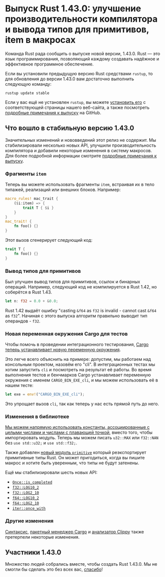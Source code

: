 # Выпуск Rust 1.43.0: улучшение производительности компилятора и вывода типов для примитивов, item в макросах

Команда Rust рада сообщить о выпуске новой версии, 1.43.0. Rust — это язык программирования, позволяющий каждому создавать надёжное и эффективное программное обеспечение.

Если вы установили предыдущую версию Rust средствами `rustup`, то для обновления до версии 1.43.0 вам достаточно выполнить следующую команду:

```console
rustup update stable
```

Если у вас ещё не установлен `rustup`, вы можете [установить его] с соответствующей страницы нашего веб-сайта, а также посмотреть [подробные примечания к выпуску] на GitHub.

## Что вошло в стабильную версию 1.43.0

Значительных изменений и нововведений этот релиз не содержит. Мы стабилизировали несколько новых API, улучшили производительность компилятора и добавили некоторые изменения в систему макросов. Для более подробной информации смотрите [подробные примечания к выпуску](https://github.com/rust-lang/rust/blob/master/RELEASES.md#version-1430-2020-04-23).

### Фрагменты `item`

Теперь вы можете использовать фрагменты `item`, встраивая их в тело типажей, реализаций или внешних блоков. Например:

```rust
macro_rules! mac_trait {
    ($i:item) => {
        trait T { $i }
    }
}
mac_trait! {
    fn foo() {}
}
```

Этот вызов сгенерирует следующий код:

```rust
trait T {
    fn foo() {}
}
```

### Вывод типов для примитивов

Был улучшен вывод типов для примитивов, ссылок и бинарных операций. Например, следующий код не компилируется в Rust 1.42, но соберётся в Rust 1.43.

```rust
let n: f32 = 0.0 + &0.0;
```

Rust 1.42 выдаёт ошибку "casting `&f64` as `f32` is invalid - cannot cast `&f64` as `f32`". Начиная с этого выпуска алгоритм правильно выводит тип операндов - `f32`.

### Новая переменная окружения Cargo для тестов

Чтобы помочь в проведении интеграционного тестирования, [Cargo теперь устанавливает новую переменную окружения](https://github.com/rust-lang/cargo/pull/7697).

Это легче всего объяснить на примере: допустим, мы работаем над консольным проектом, назовём его "cli". В интеграционных тестах мы хотим запустить `cli` и посмотреть на результат её работы. Во время выполнения тестов и бенчмарков Cargo устанавливает переменную окружения с именем `CARGO_BIN_EXE_cli`, и мы можем использовать её в нашем тесте:

```rust
let exe = env!("CARGO_BIN_EXE_cli");
```

Это упрощает вызов `cli`, так как теперь у нас есть прямой путь до него.

### Изменения в библиотеке

[Мы можем напрямую использовать константы, ассоциированные с целыми числами и числами с плавающей точкой], вместо того, чтобы импортировать модуль. Теперь мы можем писать `u32::MAX` или `f32::NAN` без `use std::u32;` и `use std::f32;`.

Также добавлен [новый модуль `primitive`](https://github.com/rust-lang/rust/pull/67637/) который реэкспортирует примитивные типы Rust. Он может пригодиться, когда вы пишите макрос и хотите быть уверенным, что типы не будут затенены.

Ещё мы стабилизировали шесть новых API:

- [`Once::is_completed`]
- [`f32::LOG10_2`]
- [`f32::LOG2_10`]
- [`f64::LOG10_2`]
- [`f64::LOG2_10`]
- [`iter::once_with`]

### Другие изменения

[Синтаксис](https://github.com/rust-lang/rust/blob/master/RELEASES.md#version-1430-2020-04-23), [пакетный менеджер Cargo] и [анализатор Clippy] также претерпели некоторые изменения.

## Участники 1.43.0

Множество людей собрались вместе, чтобы создать Rust 1.43.0. Мы не смогли бы сделать это без всех вас, [спасибо](https://thanks.rust-lang.org/rust/1.43.0/)!


[установить его]: https://www.rust-lang.org/install.html
[подробные примечания к выпуску]: https://github.com/rust-lang/rust/blob/master/RELEASES.md#version-1430-2020-04-23
[Мы можем напрямую использовать константы, ассоциированные с целыми числами и числами с плавающей точкой]: https://github.com/rust-lang/rust/pull/68952/
[`Once::is_completed`]: https://doc.rust-lang.org/std/sync/struct.Once.html#method.is_completed
[`f32::LOG10_2`]: https://doc.rust-lang.org/std/f32/consts/constant.LOG10_2.html
[`f32::LOG2_10`]: https://doc.rust-lang.org/std/f32/consts/constant.LOG2_10.html
[`f64::LOG10_2`]: https://doc.rust-lang.org/std/f64/consts/constant.LOG10_2.html
[`f64::LOG2_10`]: https://doc.rust-lang.org/std/f64/consts/constant.LOG2_10.html
[`iter::once_with`]: https://doc.rust-lang.org/std/iter/fn.once_with.html
[пакетный менеджер Cargo]: https://github.com/rust-lang/cargo/blob/master/CHANGELOG.md#cargo-143-2020-04-23
[анализатор Clippy]: https://github.com/rust-lang/rust-clippy/blob/master/CHANGELOG.md#rust-143
